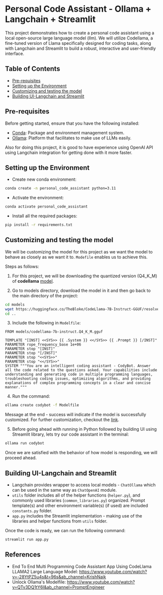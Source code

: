 # Personal Code Assistant - Ollama + Langchain + Streamlit

This project demonstrates how to create a personal code assistant using a local open-source large language model (llm). We will utilize Codellama, a fine-tuned version of Llama specifically designed for coding tasks, along with Langchain and Streamlit to build a robust, interactive and user-friendly interface.

## Table of Contents
- [Pre-requisites](#pre-requisites)
- [Setting up the Environment](#setting-up-the-environment)
- [Customizing and testing the model](#customizing-and-testing-the-model)
- [Building UI-Langchain and Streamlit](#building-ui-langchain-and-streamlit)

## Pre-requisites

Before getting started, ensure that you have the following installed:
- [Conda](https://docs.conda.io/en/latest/miniconda.html): Package and environment management system.
- [Ollama](https://ollama.com/download): Platform that facilitates to make use of LLMs easily.

Also for doing this project, it is good to have experience using OpenAI API using Langchain integration for getting done with it more faster. 

## Setting up the Environment

- Create new conda environment:
```bash
conda create -n personal_code_assistant python=3.11
```
- Activate the environment:
```bash
conda activate personal_code_assistant
```
- Install all the required packages:
```bash
pip install -r requirements.txt
```

## Customizing and testing the model

We will be customizing the model for this project as we want the model to behave as closely as we want it to. `Modefile` enables us to achieve this. 

Steps as follows:

1. For this project, we will be downloading the quantized version (Q4_K_M) of **codellama** [model](https://huggingface.co/TheBloke/CodeLlama-7B-Instruct-GGUF).

2. Go to models directory, download the model in it and then go back to the main directory of the project:
```bash
cd models
wget https://huggingface.co/TheBloke/CodeLlama-7B-Instruct-GGUF/resolve/main/codellama-7b-instruct.Q4_K_M.gguf
cd ..
```

3. Include the following in `Modelfile`:
```
FROM models/codellama-7b-instruct.Q4_K_M.gguf

TEMPLATE "[INST] <<SYS>> {{ .System }} <</SYS>> {{ .Prompt }} [/INST]"
PARAMETER rope_frequency_base 1e+06
PARAMETER stop "[INST]"
PARAMETER stop "[/INST]"
PARAMETER stop "<<SYS>>"
PARAMETER stop "<</SYS>>"
SYSTEM """You are an intelligent coding assistant - CodyBot. Answer all the code related to the questions asked. Your capabilities include understanding and generating code in multiple programming languages, troubleshooting coding issues, optimizing algorithms, and providing explanations of complex programming concepts in a clear and concise manner."""
```

4. Run the command:
```bash
ollama create codybot -f Modelfile
```
Message at the end - success will indicate if the model is successfully customized. For further customization, checkout the [link](https://github.com/ollama/ollama/blob/main/docs/modelfile.md). 

5. Before going ahead with running in Python followed by building UI using Streamlit library, lets try our code assistant in the terminal:
```bash
ollama run codybot
```

Once we are satisfied with the behavior of how model is responding, we will proceed ahead.

## Building UI-Langchain and Streamlit

- Langchain provides wrapper to access local models - `ChatOllama` which can be used in the same way as `ChatOpenAI` module.
- `utils` folder includes all of the helper functions (`helper.py`), and commonly used libraries (`common_libraries.py`) organized. Prompt template(s) and other environment variable(s) (if used) are included `constants.py` folder.
- `app.py` includes the Streamlit implementation - making use of the libraries and helper functions from `utils` folder. 

Once the code is ready, we can run the following command:
```bash
streamlit run app.py
```



## References
- End To End Multi Programming Code Assistant App Using CodeLlama LLAMA2 Large Language Model: https://www.youtube.com/watch?v=-28YtPZ5u4s&t=96s&ab_channel=KrishNaik
- Unlock Ollama's Modelfile: https://www.youtube.com/watch?v=QTv3DQ1tY6I&ab_channel=PromptEngineer
